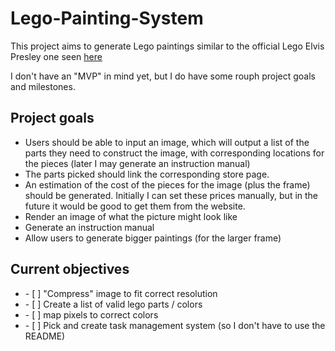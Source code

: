 # Lego-Painting-System

This project aims to generate Lego paintings similar to the official Lego Elvis Presley one seen [here](https://www.lego.com/en-gb/product/elvis-presley-the-king-31204)


I don't have an "MVP" in mind yet, but I do have some rouph project goals and milestones.

<h2> Project goals</h2>
<ul>
    <li>Users should be able to input an image, which will output a list of the parts they need to construct the image, with corresponding locations for the pieces (later I may generate an instruction manual)</li>
    <li>The parts picked should link the corresponding store page. </li> 
    <li>An estimation of the cost of the pieces for the image (plus the frame) should be generated. Initially I can set these prices manually, but in the future it would be good to get them from the website. </li>
    <li>Render an image of what the picture might look like</li>
    <li>Generate an instruction manual</li>
    <li>Allow users to generate bigger paintings (for the larger frame)</li>
</ul>

<h2> Current objectives </h2>
<ul>
    <li> - [ ] "Compress" image to fit correct resolution</li>
    <li> - [ ] Create a list of valid lego parts / colors</li>
    <li> - [ ] map pixels to correct colors </li>
    <li> - [ ] Pick and create task management system (so I don't have to use the README) </li>
</ul>